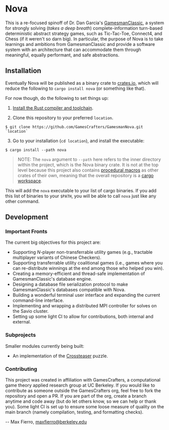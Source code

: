 # Nova

This is a re-focused spinoff of Dr. Dan Garcia's [GamesmanClassic](https://github.com/GamesCrafters/GamesmanClassic), a system for strongly solving (_takes a deep breath_) complete-information turn-based deterministic abstract strategy games, such as Tic-Tac-Toe, Connect4, and Chess (if it weren't so darn big). In particular, the purpose of Nova is to take learnings and ambitions from GamesmanClassic and provide a software system with an architecture that can accommodate them through meaningful, equally performant, and safe abstractions. 

## Installation

Eventually Nova will be published as a binary crate to [crates.io](crates.io), which will reduce the following to `cargo install nova` (or something like that). 

For now though, do the following to set things up:

1. [Install the Rust compiler and toolchain](https://www.rust-lang.org/tools/install).
  
3. Clone this repository to your preferred `location`.

```
$ git clone https://github.com/GamesCrafters/GamesmanNova.git `location`
```

3. Go to your installation (`cd location`), and install the executable:

```
$ cargo install --path nova
```

> NOTE: The `nova` argument to `--path` here refers to the inner directory within the project, which is the Nova binary crate. It is not at the top level because this project also contains [procedural macros](https://doc.rust-lang.org/beta/reference/procedural-macros.html) as other crates of their own, meaning that the overall repository is a [cargo workspace](https://doc.rust-lang.org/book/ch14-03-cargo-workspaces.html).

This will add the `nova` executable to your list of cargo binaries. If you add this list of binaries to your `$PATH`, you will be able to call `nova` just like any other command.

## Development

### Important Fronts

The current big objectives for this project are:

* Supporting _N_-player non-transferrable utility games (e.g., tractable multiplayer variants of Chinese Checkers).
* Supporting transferrable utility coalitional games (i.e., games where you can re-distribute winnings at the end among those who helped you win).
* Creating a memory-efficient and thread-safe implementation of GamesmanClassic's database engine.
* Designing a database file serialization protocol to make GamesmanClassic's databases compatible with Nova.
* Building a wonderful terminal user interface and expanding the current command-line interface.
* Implementing and wrapping a distributed MPI controller for solves on the Savio cluster.
* Setting up some light CI to allow for contributions, both internal and external.

### Subprojects

Smaller modules currently being built:

* An implementation of the [Crossteaser](https://www.jaapsch.net/puzzles/crosstsr.htm) puzzle.

### Contributing

This project was created in affiliation with GamesCrafters, a computational game theory applied research group at UC Berkeley. If you would like to contribute as someone outside the GamesCrafters org, feel free to fork the repository and open a PR. If you are part of the org, create a branch anytime and code away (but do let others know, so we can help or thank you). Some light CI is set up to ensure some loose measure of quality on the main branch (namely compilation, testing, and formatting checks).

-- Max Fierro, maxfierro@berkeley.edu
